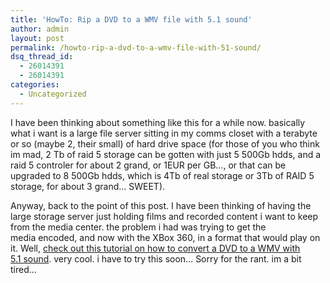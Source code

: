 ```yaml
---
title: 'HowTo: Rip a DVD to a WMV file with 5.1 sound'
author: admin
layout: post
permalink: /howto-rip-a-dvd-to-a-wmv-file-with-51-sound/
dsq_thread_id:
  - 26014391
  - 26014391
categories:
  - Uncategorized
---
```

I have been thinking about something like this for a while now. basically what i want is a large file server sitting in my comms closet with a terabyte or so (maybe 2, their small) of hard drive space (for those of you who think im mad, 2 Tb of raid 5 storage can be gotten with just 5 500Gb hdds, and a raid 5 controler for about 2 grand, or 1EUR per GB&#8230;, or that can be upgraded to 8 500Gb hdds, which is 4Tb of real storage or 3Tb of RAID 5 storage, for about 3 grand&#8230; SWEET). 

Anyway, back to the point of this post. I have been thinking of having the large storage server just holding films and recorded content i want to keep from the media center. the problem i had was trying to get the media&nbsp;encoded, and now with the XBox 360, in a format that would play on it. Well, [check out this tutorial on how to convert a DVD to a WMV with 5.1&nbsp;sound][1]. very cool. i have to try this soon&#8230;&nbsp;Sorry for the rant. im a bit tired&#8230;

 [1]: http://www.xpmce.com/forum/convert-dvds-to-wmv9-surround-51-or-mpeg2-2-ch-vt97329.html